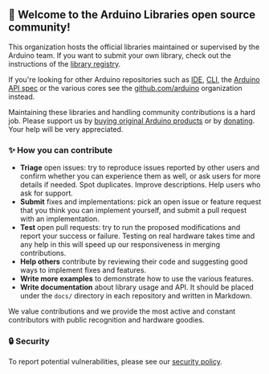 ## 🤗 Welcome to the **Arduino Libraries** open source community!

This organization hosts the official libraries maintained or supervised by the Arduino team. If you want to submit your own library, check out the instructions of the [library registry](https://github.com/arduino/library-registry).

If you're looking for other Arduino repositories such as [IDE](https://github.com/arduino/arduino-ide), [CLI](https://github.com/arduino/arduino-cli), the [Arduino API spec](https://github.com/arduino/ArduinoCore-API) or the various cores see the [github.com/arduino](https://github.com/arduino) organization instead.

Maintaining these libraries and handling community contributions is a hard job. Please support us by [buying original Arduino products](https://store.arduino.cc/) or by [donating](https://www.arduino.cc/en/donate/). Your help will be very appreciated.

### ✨ How you can contribute

* **Triage** open issues: try to reproduce issues reported by other users and confirm whether you can experience them as well, or ask users for more details if needed. Spot duplicates. Improve descriptions. Help users who ask for support.
* **Submit** fixes and implementations: pick an open issue or feature request that you think you can implement yourself, and submit a pull request with an implementation.
* **Test** open pull requests: try to run the proposed modifications and report your success or failure. Testing on real hardware takes time and any help in this will speed up our responsiveness in merging contributions.
* **Help others** contribute by reviewing their code and suggesting good ways to implement fixes and features.
* **Write more examples** to demonstrate how to use the various features.
* **Write documentation** about library usage and API. It should be placed under the `docs/` directory in each repository and written in Markdown.

We value contributions and we provide the most active and constant contributors with public recognition and hardware goodies.

### 🔒 Security

To report potential vulnerabilities, please see our [security policy](https://www.arduino.cc/en/security).
